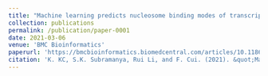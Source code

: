 ```yaml
---
title: "Machine learning predicts nucleosome binding modes of transcription factors"
collection: publications
permalink: /publication/paper-0001
date: 2021-03-06
venue: 'BMC Bioinformatics'
paperurl: 'https://bmcbioinformatics.biomedcentral.com/articles/10.1186/s12859-021-04093-9'
citation: 'K. KC, S.K. Subramanya, Rui Li, and F. Cui. (2021). &quot;Machine learning predicts nucleosome binding modes of transcription factors.&quot; <i>BMC Bioinformatics</i>. 22(1).'
---
```


